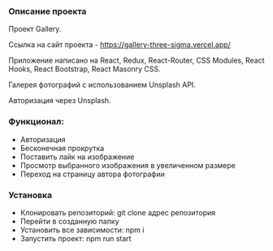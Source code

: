 ### Описание проекта

Проект Gallery.

Ссылка на сайт проекта - https://gallery-three-sigma.vercel.app/

Приложение написано на React, Redux, React-Router, CSS Modules, React Hooks, React Bootstrap, React Masonry CSS.

Галерея фотографий с использованием Unsplash API.

Авторизация через Unsplash. 

### Функционал: 

  - Авторизация
  -	Бесконечная прокрутка
  -	Поставить лайк на изображение
  -	Просмотр выбранного изображения в увеличенном размере
  -	Переход на страницу автора фотографии


### Установка

- Клонировать репозиторий: git clone адрес репозитория
- Перейти в созданную папку
- Установить все зависимости: npm i
- Запустить проект: npm run start
